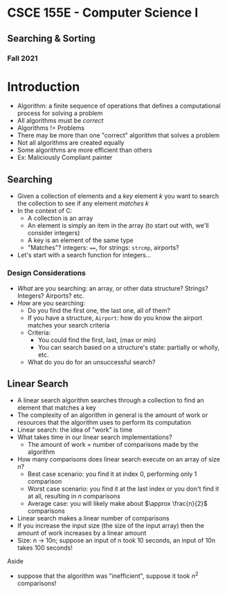 
# CSCE 155E - Computer Science I
## Searching & Sorting
### Fall 2021

# Introduction

* Algorithm: a finite sequence of operations that defines a computational process for solving a problem
* All algorithms must be *correct*
* Algorithms != Problems
* There may be more than one "correct" algorithm that solves  a problem
* Not all algorithms are created equally
* Some algorithms are more efficient than others
* Ex: Maliciously Compliant painter

## Searching

* Given a collection of elements and a *key* element $k$ you want to search the collection to see if any element *matches* $k$
* In the context of C:
  * A collection is an array
  * An element is simply an item in the array (to start out with, we'll consider integers)
  * A key is an element of the same type
  * "Matches"? integers: `==`, for strings: `strcmp`, airports?
* Let's start with a search function for integers...

### Design Considerations

* *What* are you searching: an array, or other data structure?  Strings?  Integers?  Airports?  etc.
* *How* are you searching:
  * Do you find the first one, the last one, all of them?
  * If you have a structure, `Airport`: how do you know the airport matches your search criteria
  * Criteria:
    * You could find the first, last, (max or min)
    * You can search based on a structure's state: partially or wholly, etc.
  * What do you do for an unsuccessful search?

## Linear Search

* A linear search algorithm searches through a collection to find an element that matches a key
* The complexity of an algorithm in general is the amount of work or resources that the algorithm uses to perform its computation
* Linear search: the idea of "work" is time
* What takes time in our linear search implementations?
  * The amount of work = number of comparisons made by the algorithm
* How many comparisons does linear search execute on an array of size $n$?
  * Best case scenario: you find it at index 0, performing only 1 comparison
  * Worst case scenario: you find it at the last index or you don't find it at all, resulting in $n$ comparisons
  * Average case: you will likely make about $\approx \frac{n}{2}$ comparisons
* Linear search makes a linear number of comparisons
* If you increase the input size (the size of the input array) then the amount of work increases by a linear amount
* Size: n -> 10n; suppose an input of n took 10 seconds, an input of 10n takes 100 seconds!

Aside

* suppose that the algorithm was "inefficient", suppose it took $n^2$ comparisons!

```text





```
